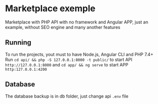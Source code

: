 # Marketplace exemple

Marketplace with PHP API with no framework and Angular APP, just an example, without SEO engine and many another
features

## Running

To run the projects, yout must to have Node.js, Angular CLI and PHP 7.4+
Run `cd api/ && php -S 127.0.0.1:8000 -t public/` to start API `http://127.0.0.1:8000` and `cd app/ && ng serve` to
start APP `http:127.0.0.1:4200`

## Database

The database backup is in db folder, just change api `.env` file

